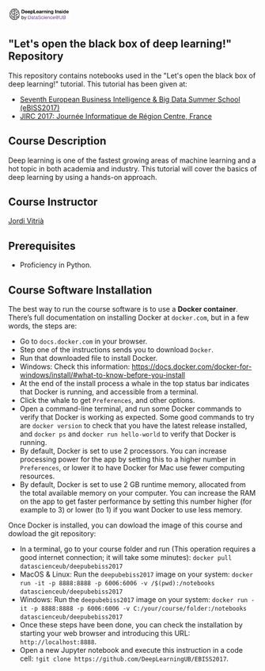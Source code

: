 <div align="left">
        <img width="25%" src="deeplearninginside2.png" alt="About screen" title="About screen"</img>
</div>

## "Let's open the black box of deep learning!" Repository

This repository contains notebooks used in the "Let's open the black box of deep learning!" tutorial. This tutorial has been given at:
+ [Seventh European Business Intelligence & Big Data Summer School (eBISS2017)](http://cs.ulb.ac.be/conferences/ebiss2017/)
+ [JIRC 2017: Journée Informatique de Région Centre, France](http://www.info.univ-tours.fr/ICVL/jirc-2017.php)

## Course Description

Deep learning is one of the fastest growing areas of machine learning and a hot topic in both academia and industry. 
This tutorial will cover the basics of deep learning by using a hands-on approach.

## Course Instructor

[Jordi Vitrià](http://www.ub.edu/cvub/jordivitria/)

## Prerequisites

+ Proficiency in Python. 

## Course Software Installation

The best way to run the course software is to use a **Docker container**. There’s full documentation on installing Docker at ``docker.com``, but in a few words, the steps are:

+ Go to ``docs.docker.com`` in your browser.
+ Step one of the instructions sends you to download ``Docker``.
+ Run that downloaded file to install Docker.
+ Windows: Check this information: https://docs.docker.com/docker-for-windows/install/#what-to-know-before-you-install
+ At the end of the install process a whale in the top status bar indicates that Docker is running, and accessible from a terminal.
+ Click the whale to get ``Preferences``, and other options.
+ Open a command-line terminal, and run some Docker commands to verify that Docker is working as expected.
Some good commands to try are ``docker version`` to check that you have the latest release installed, and ``docker ps`` and ``docker run hello-world`` to verify that Docker is running. 
+ By default, Docker is set to use 2 processors. You can increase processing power for the app by setting this to a higher number in ``Preferences``, or lower it to have Docker for Mac use fewer computing resources.
+ By default, Docker is set to use 2 GB runtime memory, allocated from the total available memory on your computer. You can increase the RAM on the app to get faster performance by setting this number higher (for example to 3) or lower (to 1) if you want Docker to use less memory.

Once Docker is installed, you can dowload the image of this course and dowload the git repository:

+ In a terminal, go to your course folder and run (This operation requires a good internet connection; it will take some minutes):  ``docker pull datascienceub/deepubebiss2017``    
+ MacOS & Linux: Run the ``deepubebiss2017`` image on your system: ``docker run -it -p 8888:8888 -p 6006:6006 -v /$(pwd):/notebooks datascienceub/deepubebiss2017``
+ Windows: Run the ``deepubebiss2017`` image on your system: ``docker run -it -p 8888:8888 -p 6006:6006 -v C:/your/course/folder:/notebooks datascienceub/deepubebiss2017``
+ Once these steps have been done, you can check the installation by starting your web browser and introducing this  URL: ``http://localhost:8888``.
+ Open a new Jupyter notebook and execute this instruction in a code cell: ``!git clone https://github.com/DeepLearningUB/EBISS2017``.

